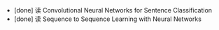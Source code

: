 * [done] 读 Convolutional Neural Networks for Sentence Classification
* [done] 读 Sequence to Sequence Learning with Neural Networks
